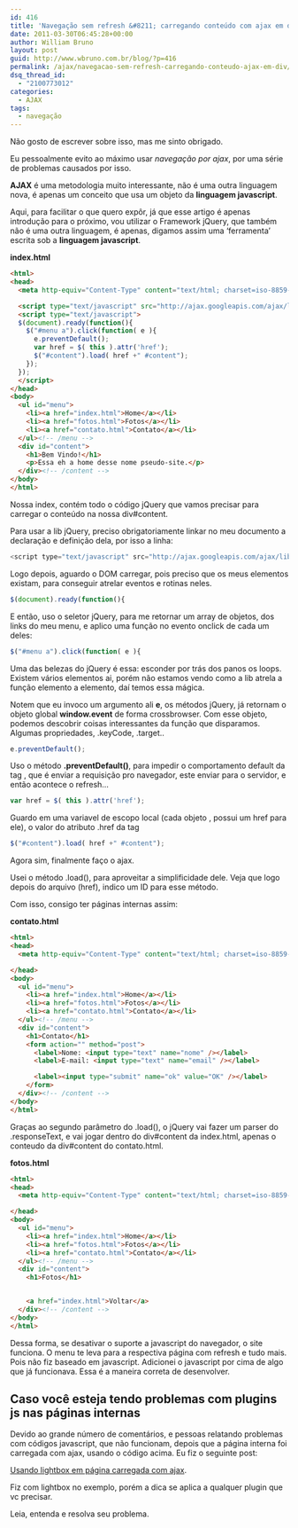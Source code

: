 ```yaml
---
id: 416
title: 'Navegação sem refresh &#8211; carregando conteúdo com ajax em div'
date: 2011-03-30T06:45:28+00:00
author: William Bruno
layout: post
guid: http://www.wbruno.com.br/blog/?p=416
permalink: /ajax/navegacao-sem-refresh-carregando-conteudo-ajax-em-div/
dsq_thread_id:
  - "2100773012"
categories:
  - AJAX
tags:
  - navegação
---
```

Não gosto de escrever sobre isso, mas me sinto obrigado.

Eu pessoalmente evito ao máximo usar _navegação por ajax_, por uma série de problemas causados por isso.

**AJAX** é uma metodologia muito interessante, não é uma outra linguagem nova, é apenas um conceito que usa um objeto da **linguagem javascript**.

<!--more-->



Aqui, para facilitar o que quero expôr, já que esse artigo é apenas introdução para o próximo, vou utilizar o Framework jQuery, que também não é uma outra linguagem, é apenas, digamos assim uma &#8216;ferramenta&#8217; escrita sob a **linguagem javascript**.

**index.html**

``` html
<html>
<head>
  <meta http-equiv="Content-Type" content="text/html; charset=iso-8859-1" />

  <script type="text/javascript" src="http://ajax.googleapis.com/ajax/libs/jquery/1.5.1/jquery.min.js"></script>
  <script type="text/javascript">
  $(document).ready(function(){
    $("#menu a").click(function( e ){
      e.preventDefault();
      var href = $( this ).attr('href');
      $("#content").load( href +" #content");
    });
  });
  </script>
</head>
<body>
  <ul id="menu">
    <li><a href="index.html">Home</a></li>
    <li><a href="fotos.html">Fotos</a></li>
    <li><a href="contato.html">Contato</a></li>
  </ul><!-- /menu -->
  <div id="content">
    <h1>Bem Vindo!</h1>
    <p>Essa eh a home desse nome pseudo-site.</p>
  </div><!-- /content -->
</body>
</html>
```

Nossa index, contém todo o código jQuery que vamos precisar para carregar o conteúdo na nossa div#content.

Para usar a lib jQuery, preciso obrigatoriamente linkar no meu documento a declaração e definição dela, por isso a linha:

``` js
<script type="text/javascript" src="http://ajax.googleapis.com/ajax/libs/jquery/1.5.1/jquery.min.js"></script>
```
Logo depois, aguardo o DOM carregar, pois preciso que os meus elementos existam, para conseguir atrelar eventos e rotinas neles.

``` js
$(document).ready(function(){
```

E então, uso o seletor jQuery, para me retornar um array de objetos, dos links do meu menu, e aplico uma função no evento onclick de cada um deles:

``` js
$("#menu a").click(function( e ){
```

Uma das belezas do jQuery é essa: esconder por trás dos panos os loops. Existem vários elementos ai, porém não estamos vendo como a lib atrela a função elemento a elemento, daí temos essa mágica.

Notem que eu invoco um argumento ali **e**, os métodos jQuery, já retornam o objeto global **window.event** de forma crossbrowser. Com esse objeto, podemos descobrir coisas interessantes da função que disparamos. Algumas propriedades, .keyCode, .target..

``` js
e.preventDefault();
```

Uso o método **.preventDefault()**, para impedir o comportamento default da tag <a>, que é enviar a requisição pro navegador, este enviar para o servidor, e então acontece o refresh&#8230;

``` js
var href = $( this ).attr('href');
```

Guardo em uma variavel de escopo local (cada objeto <a>, possui um href para ele), o valor do atributo .href da tag <a>

``` js
$("#content").load( href +" #content");
```

Agora sim, finalmente faço o ajax.

Usei o método .load(), para aproveitar a simplificidade dele. Veja que logo depois do arquivo (href), indico um ID para esse método.

Com isso, consigo ter páginas internas assim:

**contato.html**

``` html
<html>
<head>
  <meta http-equiv="Content-Type" content="text/html; charset=iso-8859-1" />

</head>
<body>
  <ul id="menu">
    <li><a href="index.html">Home</a></li>
    <li><a href="fotos.html">Fotos</a></li>
    <li><a href="contato.html">Contato</a></li>
  </ul><!-- /menu -->
  <div id="content">
    <h1>Contato</h1>
    <form action="" method="post">
      <label>Nome: <input type="text" name="nome" /></label>
      <label>E-mail: <input type="text" name="email" /></label>

      <label><input type="submit" name="ok" value="OK" /></label>
    </form>
  </div><!-- /content -->
</body>
</html>
```

Graças ao segundo parâmetro do .load(), o jQuery vai fazer um parser do .responseText, e vai jogar dentro do div#content da index.html, apenas o conteudo da div#content do contato.html.

**fotos.html**

``` html
<html>
<head>
  <meta http-equiv="Content-Type" content="text/html; charset=iso-8859-1" />

</head>
<body>
  <ul id="menu">
    <li><a href="index.html">Home</a></li>
    <li><a href="fotos.html">Fotos</a></li>
    <li><a href="contato.html">Contato</a></li>
  </ul><!-- /menu -->
  <div id="content">
    <h1>Fotos</h1>


    <a href="index.html">Voltar</a>
  </div><!-- /content -->
</body>
</html>
```

Dessa forma, se desativar o suporte a javascript do navegador, o site funciona. O menu te leva para a respectiva página com refresh e tudo mais. Pois não fiz baseado em javascript. Adicionei o javascript por cima de algo que já funcionava. Essa é a maneira correta de desenvolver.

## Caso você esteja tendo problemas com plugins js nas páginas internas

Devido ao grande número de comentários, e pessoas relatando problemas com códigos javascript, que não funcionam, depois que a página interna foi carregada com ajax, usando o código acima. Eu fiz o seguinte post:

[Usando lightbox em página carregada com ajax](https://wbruno.com.br/ajax/usando-lightbox-em-pagina-carregada-ajax/).

Fiz com lightbox no exemplo, porém a dica se aplica a qualquer plugin que vc precisar.

Leia, entenda e resolva seu problema.
